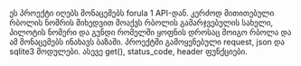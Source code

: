 ეს პროექტი იღებს მონაცემებს forula 1 API-დან. კერძოდ მითითებული რბოლის ნომრის მიხედვით მოაქვს რბოლის გამარჯვებულის სახელი, პილოტის ნომერი და გუნდი რომელში ყოფნის დროსაც მოიგო რბოლა და ამ მონაცემებს ინახავს 
ბაზაში. პროექტში გამოყენებული request, json და sqlite3 მოდულები. ასევე get(), status_code, header ფუნქციები. 
